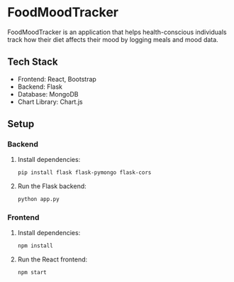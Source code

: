 # FoodMoodTracker

FoodMoodTracker is an application that helps health-conscious individuals track how their diet affects their mood by logging meals and mood data.

## Tech Stack
- Frontend: React, Bootstrap
- Backend: Flask
- Database: MongoDB
- Chart Library: Chart.js

## Setup

### Backend
1. Install dependencies: 
    ```bash
    pip install flask flask-pymongo flask-cors
    ```

2. Run the Flask backend:
    ```bash
    python app.py
    ```

### Frontend
1. Install dependencies:
    ```bash
    npm install
    ```

2. Run the React frontend:
    ```bash
    npm start
    ```
